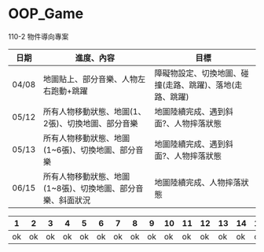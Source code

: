 # OOP_Game
110-2 物件導向專案

|日期|進度、內容|目標|
| ---- | ---- | ---- |
|04/08|地圖貼上、部分音樂、人物左右跑動+跳躍|障礙物設定、切換地圖、碰撞(走路、跳躍)、落地(走路、跳躍)|
|05/12|所有人物移動狀態、地圖(1、2張)、切換地圖、部分音樂|地圖陸續完成、遇到斜面?、人物摔落狀態|
|05/13|所有人物移動狀態、地圖(1~6張)、切換地圖、部分音樂|地圖陸續完成、遇到斜面?、人物摔落狀態|
|06/15|所有人物移動狀態、地圖(1~8張)、切換地圖、部分音樂、斜面狀況|地圖陸續完成、人物摔落狀態|

   
   
|1|2|3|4|5|6|7|8|9|10|11|12|13|14|15|16|17|18|19|20|21|22|23|24|25|26|27|28|29|30|31|32|33|34|35|36|37|38|39|40|41|42|43|
| ---- | ---- | ---- | ---- | ---- | ---- | ---- | ---- | ---- | ---- | ---- | ---- | ---- | ---- | ---- | ---- | ---- | ---- | ---- | ---- | ---- | ---- | ---- | ---- | ---- | ---- | ---- | ---- | ---- | ---- | ---- | ---- | ---- | ---- | ---- | ---- | ---- | ---- | ---- | ---- | ---- | ---- | ---- |
|ok|ok|ok|ok|ok|ok|ok|ok|ok|ok|ok|ok|ok|ok|ok|ok|ok|ok|ok|ok|ok|ok|ok|ok|ok|ok|ok|ok|ok|ok|31|32|33|34|35|36|37|38|39|40|41|ok|ok|
